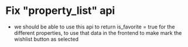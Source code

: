 # Fix "property_list" api

-   we should be able to use this api to return is_favorite = true for the different properties,
    to use that data in the frontend to make mark the wishlist button as selected
